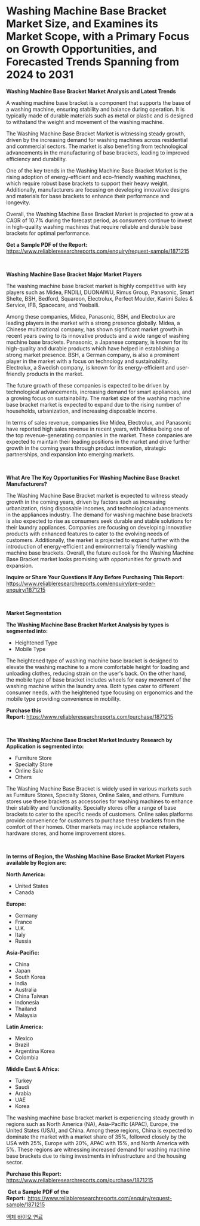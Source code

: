 <p><h1>Washing Machine Base Bracket Market Size, and Examines its Market Scope, with a Primary Focus on Growth Opportunities, and Forecasted Trends Spanning from 2024 to 2031</h1></p><p><strong>Washing Machine Base Bracket Market Analysis and Latest Trends</strong></p>
<p><p>A washing machine base bracket is a component that supports the base of a washing machine, ensuring stability and balance during operation. It is typically made of durable materials such as metal or plastic and is designed to withstand the weight and movement of the washing machine.</p><p>The Washing Machine Base Bracket Market is witnessing steady growth, driven by the increasing demand for washing machines across residential and commercial sectors. The market is also benefiting from technological advancements in the manufacturing of base brackets, leading to improved efficiency and durability.</p><p>One of the key trends in the Washing Machine Base Bracket Market is the rising adoption of energy-efficient and eco-friendly washing machines, which require robust base brackets to support their heavy weight. Additionally, manufacturers are focusing on developing innovative designs and materials for base brackets to enhance their performance and longevity.</p><p>Overall, the Washing Machine Base Bracket Market is projected to grow at a CAGR of 10.7% during the forecast period, as consumers continue to invest in high-quality washing machines that require reliable and durable base brackets for optimal performance.</p></p>
<p><strong>Get a Sample PDF of the Report:&nbsp;</strong> <a href="https://www.reliableresearchreports.com/enquiry/request-sample/1871215">https://www.reliableresearchreports.com/enquiry/request-sample/1871215</a></p>
<p>&nbsp;</p>
<p><strong>Washing Machine Base Bracket Major Market Players</strong></p>
<p><p>The washing machine base bracket market is highly competitive with key players such as Midea, FNDILI, DUONAIWU, Rimus Group, Panasonic, Smart Shelte, BSH, Bedford, Squareon, Electrolux, Perfect Moulder, Karimi Sales & Service, IFB, Spacecare, and Yeebaili. </p><p>Among these companies, Midea, Panasonic, BSH, and Electrolux are leading players in the market with a strong presence globally. Midea, a Chinese multinational company, has shown significant market growth in recent years owing to its innovative products and a wide range of washing machine base brackets. Panasonic, a Japanese company, is known for its high-quality and durable products which have helped in establishing a strong market presence. BSH, a German company, is also a prominent player in the market with a focus on technology and sustainability. Electrolux, a Swedish company, is known for its energy-efficient and user-friendly products in the market.</p><p>The future growth of these companies is expected to be driven by technological advancements, increasing demand for smart appliances, and a growing focus on sustainability. The market size of the washing machine base bracket market is expected to expand due to the rising number of households, urbanization, and increasing disposable income.</p><p>In terms of sales revenue, companies like Midea, Electrolux, and Panasonic have reported high sales revenue in recent years, with Midea being one of the top revenue-generating companies in the market. These companies are expected to maintain their leading positions in the market and drive further growth in the coming years through product innovation, strategic partnerships, and expansion into emerging markets.</p></p>
<p>&nbsp;</p>
<p><strong>What Are The Key Opportunities For Washing Machine Base Bracket Manufacturers?</strong></p>
<p><p>The Washing Machine Base Bracket market is expected to witness steady growth in the coming years, driven by factors such as increasing urbanization, rising disposable incomes, and technological advancements in the appliances industry. The demand for washing machine base brackets is also expected to rise as consumers seek durable and stable solutions for their laundry appliances. Companies are focusing on developing innovative products with enhanced features to cater to the evolving needs of customers. Additionally, the market is projected to expand further with the introduction of energy-efficient and environmentally friendly washing machine base brackets. Overall, the future outlook for the Washing Machine Base Bracket market looks promising with opportunities for growth and expansion.</p></p>
<p><strong>Inquire or Share Your Questions If Any Before Purchasing This Report:</strong> <a href="https://www.reliableresearchreports.com/enquiry/pre-order-enquiry/1871215">https://www.reliableresearchreports.com/enquiry/pre-order-enquiry/1871215</a></p>
<p>&nbsp;</p>
<p><strong>Market Segmentation</strong></p>
<p><strong>The Washing Machine Base Bracket Market Analysis by types is segmented into:</strong></p>
<p><ul><li>Heightened Type</li><li>Mobile Type</li></ul></p>
<p><p>The heightened type of washing machine base bracket is designed to elevate the washing machine to a more comfortable height for loading and unloading clothes, reducing strain on the user's back. On the other hand, the mobile type of base bracket includes wheels for easy movement of the washing machine within the laundry area. Both types cater to different consumer needs, with the heightened type focusing on ergonomics and the mobile type providing convenience in mobility.</p></p>
<p><strong>Purchase this Report:&nbsp;</strong><a href="https://www.reliableresearchreports.com/purchase/1871215">https://www.reliableresearchreports.com/purchase/1871215</a></p>
<p>&nbsp;</p>
<p><strong>The Washing Machine Base Bracket Market Industry Research by Application is segmented into:</strong></p>
<p><ul><li>Furniture Store</li><li>Specialty Store</li><li>Online Sale</li><li>Others</li></ul></p>
<p><p>The Washing Machine Base Bracket is widely used in various markets such as Furniture Stores, Specialty Stores, Online Sales, and others. Furniture stores use these brackets as accessories for washing machines to enhance their stability and functionality. Specialty stores offer a range of base brackets to cater to the specific needs of customers. Online sales platforms provide convenience for customers to purchase these brackets from the comfort of their homes. Other markets may include appliance retailers, hardware stores, and home improvement stores.</p></p>
<p>&nbsp;</p>
<p><strong>In terms of Region, the Washing Machine Base Bracket Market Players available by Region are:</strong></p>
<p>
    <p> <strong> North America: </strong>
        <ul>
            <li>United States</li>
            <li>Canada</li>
        </ul>
        </p> 
    <p> <strong> Europe: </strong>
        <ul>
            <li>Germany</li>
            <li>France</li>
            <li>U.K.</li>
            <li>Italy</li>
            <li>Russia</li>
        </ul>
        </p> 
    <p> <strong> Asia-Pacific: </strong>
        <ul>
            <li>China</li>
            <li>Japan</li>
            <li>South Korea</li>
            <li>India</li>
            <li>Australia</li>
            <li>China Taiwan</li>
            <li>Indonesia</li>
            <li>Thailand</li>
            <li>Malaysia</li>
        </ul>
        </p> 
    <p> <strong> Latin America: </strong>
        <ul>
            <li>Mexico</li>
            <li>Brazil</li>
            <li>Argentina Korea</li>
            <li>Colombia</li>
        </ul>
        </p> 
    <p> <strong> Middle East & Africa: </strong>
        <ul>
            <li>Turkey</li>
            <li>Saudi</li>
            <li>Arabia</li>
            <li>UAE</li>
            <li>Korea</li>
        </ul>
    </p>
    </p>
<p><p>The washing machine base bracket market is experiencing steady growth in regions such as North America (NA), Asia-Pacific (APAC), Europe, the United States (USA), and China. Among these regions, China is expected to dominate the market with a market share of 35%, followed closely by the USA with 25%, Europe with 20%, APAC with 15%, and North America with 5%. These regions are witnessing increased demand for washing machine base brackets due to rising investments in infrastructure and the housing sector.</p></p>
<p><strong>Purchase this Report: </strong><a href="https://www.reliableresearchreports.com/purchase/1871215">https://www.reliableresearchreports.com/purchase/1871215</a></p>
<p>&nbsp;<strong>Get a Sample PDF of the Report:&nbsp;&nbsp;</strong><a href="https://www.reliableresearchreports.com/enquiry/request-sample/1871215">https://www.reliableresearchreports.com/enquiry/request-sample/1871215</a></p>
<p><strong></strong></p>
<p><p><a href="https://medium.com/@wallacecumfgmings567556/%EC%95%A1%EC%B2%B4-%EB%B0%94%EC%9D%B4%EC%98%A4-%EC%97%B0%EB%A3%8C-%EC%8B%9C%EC%9E%A5-2031%EB%85%84%EA%B9%8C%EC%A7%80%EC%9D%98-%EC%B6%94%EC%84%B8-%EC%98%88%EC%B8%A1-%EB%B0%8F-%EA%B2%BD%EC%9F%81-%EB%B6%84%EC%84%9D-5ea9fefc628b">액체 바이오 연료</a></p></p>